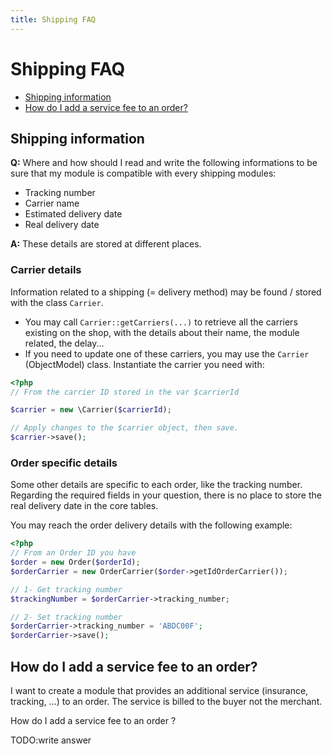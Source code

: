 ```yaml
---
title: Shipping FAQ
---
```


# Shipping FAQ

- [Shipping information](#shipping-information)
- [How do I add a service fee to an order?](#how-do-i-add-a-service-fee-to-an-order)


## Shipping information

**Q:** Where and how should I read and write the following informations to be sure that my module is compatible with every shipping modules:

- Tracking number
- Carrier name
- Estimated delivery date
- Real delivery date

**A:** These details are stored at different places.

### Carrier details

Information related to a shipping (= delivery method) may be found / stored with the class `Carrier`.
* You may call `Carrier::getCarriers(...)` to retrieve all the carriers existing on the shop, with the details about their name, the module related, the delay...
* If you need to update one of these carriers, you may use the `Carrier` (ObjectModel) class. Instantiate the carrier you need with:

```php
<?php
// From the carrier ID stored in the var $carrierId

$carrier = new \Carrier($carrierId);

// Apply changes to the $carrier object, then save.
$carrier->save();
```

### Order specific details

Some other details are specific to each order, like the tracking number. Regarding the required fields in your question, there is no place to store the real delivery date in the core tables.

You may reach the order delivery details with the following example:

```php
<?php
// From an Order ID you have
$order = new Order($orderId);
$orderCarrier = new OrderCarrier($order->getIdOrderCarrier());

// 1- Get tracking number
$trackingNumber = $orderCarrier->tracking_number;

// 2- Set tracking number
$orderCarrier->tracking_number = 'ABDC00F';
$orderCarrier->save();
```

## How do I add a service fee to an order? 

I want to create a module that provides an additional service (insurance, tracking, …) to an order. The service is billed to the buyer not the merchant.

How do I add a service fee to an order ?

TODO:write answer
